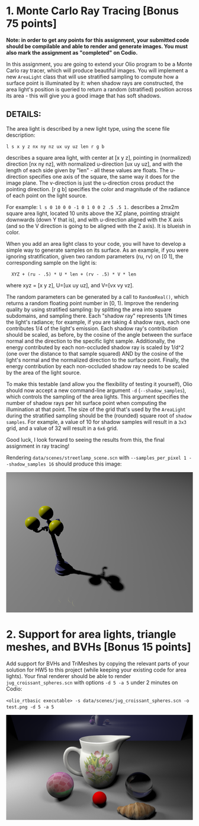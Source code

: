 # 1. Monte Carlo Ray Tracing [Bonus 75 points]

**Note: in order to get any points for this assignment, your submitted code should be compilable and able to render and generate images. You must also mark the assignment as "completed" on Codio.**

In this assignment, you are going to extend your Olio program to be a Monte Carlo ray tracer, which will produce beautiful images. You will implement a new `AreaLight` class that will use stratified sampling to compute how a surface point is illuminated by it: when shadow rays are constructed, the area light's position is queried to return a random (stratified) position across its area - this will give you a good image that has soft shadows.

## DETAILS:

The area light is described by a new light type, using the scene file description:

```
l s x y z nx ny nz ux uy uz len r g b
```

describes a square area light, with center at [x y z], pointing in (normalized) direction [nx ny nz], with normalized u-direction [ux uy uz], and with the length of each side given by "len" - all these values are floats. The u-direction specifies one axis of the square, the same way it does for the image plane. The v-direction is just the u-direction cross product the pointing direction. [r g b] specifies the color and magnitude of the radiance of each point on the light source.

For example: `l s 0 10 0 0 -1 0 1 0 0 2 .5 .5 1.` describes a 2mx2m square area light, located 10 units above the XZ plane, pointing straight downwards (down Y that is), and with u-direction aligned with the X axis (and so the V direction is going to be aligned with the Z axis). It is blueish in color.

When you add an area light class to your code, you will have to develop a simple way to generate samples on its surface. As an example, if you were ignoring stratification, given two random parameters (ru, rv) on [0 1], the corresponding sample on the light is:

```
  XYZ + (ru - .5) * U * len + (rv - .5) * V * len
```

where xyz = [x y z], U=[ux uy uz], and V=[vx vy vz].

The random parameters can be generated by a call to `RandomReal()`, which returns a random floating point number in [0, 1). Improve the rendering quality by using stratified sampling: by splitting the area into square subdomains, and sampling there. Each "shadow ray" represents 1/N times the light's radiance; for example, if you are taking 4 shadow rays, each one contributes 1/4 of the light's emission. Each shadow ray's contribution should be scaled, as before, by the cosine of the angle between the surface normal and the direction to the specific light sample. Additionally, the energy contributed by each non-occluded shadow ray is scaled by 1/d^2 (one over the distance to that sample squared) AND by the cosine of the light's normal and the normalized direction to the surface point. Finally, the energy contribution by each non-occluded shadow ray needs to be scaled by the area of the light source.

To make this testable (and allow you the flexibility of testing it yourself), Olio should now accept a new command-line argument `-d` (`--shadow_samples`), which controls the sampling of the area lights. This argument specifies the number of shadow rays per hit surface point when computing the illumination at that point. The size of the grid that's used by the `AreaLight` during the stratified sampling should be the (rounded) square root of `shadow samples`. For example, a value of 10 for shadow samples will result in a `3x3` grid, and a value of 32 will result in a `6x6` grid.

Good luck, I look forward to seeing the results from this, the final assignment in ray tracing!

Rendering `data/scenes/streetlamp_scene.scn` with `--samples_per_pixel 1 --shadow_samples 16` should produce this image:

![lamp_shadows](figures/lamp_shadows.png)

# 2. Support for area lights, triangle meshes, and BVHs [Bonus 15 points]

Add support for BVHs and TriMeshes by copying the relevant parts of your solution for HW5 to this project (while keeping your existing code for area lights). Your final renderer should be able to render `jug_croissant_spheres.scn` with options `-d 5 -a 5` under 2 minutes on Codio:

`<olio_rtbasic executable> -s data/scenes/jug_croissant_spheres.scn -o test.png -d 5 -a 5`

![jug_area_lights](figures/jug_area_lights.png)
